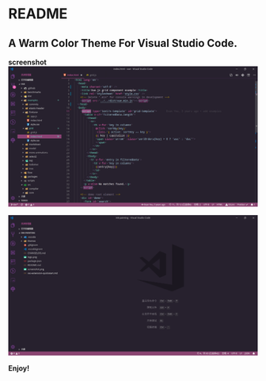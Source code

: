 # README
## A Warm Color Theme For Visual Studio Code. 

**screenshot**
![screenshot](https://github.com/denjay/ink-painting/raw/master/screenshot/screenshot1.png)


![screenshot](https://github.com/denjay/ink-painting/raw/master/screenshot/screenshot2.png)

**Enjoy!**
